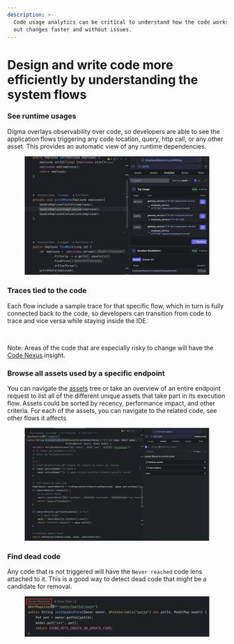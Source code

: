 ```yaml
---
description: >-
  Code usage analytics can be critical to understand how the code works and roll
  out changes faster and without issues.
---
```


# Design and write code more efficiently by understanding the system flows

### See runtime usages

Digma overlays observability over code, so developers are able to see the application flows triggering any code location, query, http call, or any other asset. This provides an automatic view of any runtime dependencies.

<figure><img src="../.gitbook/assets/image (27).png" alt=""><figcaption></figcaption></figure>

### Traces tied to the code

Each flow include a sample trace for that specific flow, which in turn is fully connected back to the code, so developers can transition from code to trace and vice versa while staying inside the IDE.

<figure><img src="../.gitbook/assets/flow2 (1).gif" alt=""><figcaption></figcaption></figure>

Note: Areas of the code that are especially risky to change will have the [Code Nexus](../digma-features/analytics/code-nexus.md) insight.

### Browse all assets used by a specific endpoint

You can navigate the [assets](../digma-core-concepts/assets.md) tree or take an overview of an entire endpoint request to list all of the different unique assets that take part in its execution flow. Assets could be sorted by recency, performance impact, and other criteria. For each of the assets, you can navigate to the related code, see other flows it affects

<figure><img src="../.gitbook/assets/image (28).png" alt=""><figcaption></figcaption></figure>

### Find dead code

Any code that is not triggered will have the `Never reached` code lens attached to it. This is a good way to detect dead code that might be a candidate for removal.

<figure><img src="../.gitbook/assets/image (29).png" alt=""><figcaption></figcaption></figure>

